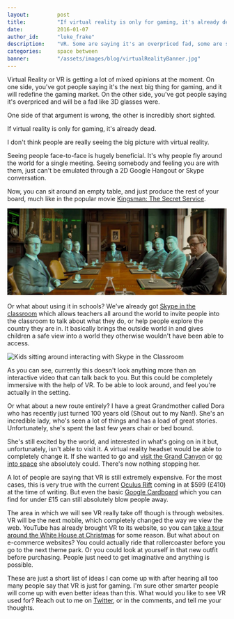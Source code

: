 ```yaml
---
layout:         post
title:          "If virtual reality is only for gaming, it's already dead"
date:           2016-01-07
author_id:      "luke_frake"
description:    "VR. Some are saying it's an overpriced fad, some are saying it's going to change gaming. Half of that argument is wrong, the other is incredibly short sighted."
categories:     space between
banner:         "/assets/images/blog/virtualRealityBanner.jpg"
---
```


Virtual Reality or VR is getting a lot of mixed opinions at the moment. On one side, you've got people saying it's the next big thing for gaming, and it will redefine the gaming market. On the other side, you've got people saying it's overpriced and will be a fad like 3D glasses were.

One side of that argument is wrong, the other is incredibly short sighted.

If virtual reality is only for gaming, it's already dead.

I don't think people are really seeing the big picture with virtual reality.

Seeing people face-to-face is hugely beneficial. It's why people fly around the world for a single meeting. Seeing somebody and feeling you are with them, just can't be emulated through a 2D Google Hangout or Skype conversation.

Now, you can sit around an empty table, and just produce the rest of your board, much like in the popular movie <a href="http://www.imdb.com/title/tt2802144/" action="Go to IMDB to read more about the movie">Kingsman: The Secret Service</a>.

<img src="/assets/images/blog/kingsman.jpg" title="Holograms sitting around a board room in Kingsman the movie" alt="Holograms sitting around a board room in Kingsman the movie" class="img img-vMargin">

Or what about using it in schools? We've already got <a href="http://education.skype.com/" action="Learn more about Skype in the classroom">Skype in the classroom</a> which allows teachers all around the world to invite people into the classroom to talk about what they do, or help people explore the country they are in. It basically brings the outside world in and gives children a safe view into a world they otherwise wouldn't have been able to access.

<img src="/assets/images/blog/skypeClassroom.jpg" title="Kids sitting around interacting with Skype in the Classroom" alt="Kids sitting around interacting with Skype in the Classroom" class="img img-vMargin">

As you can see, currently this doesn't look anything more than an interactive video that can talk back to you. But this could be completely immersive with the help of VR. To be able to look around, and feel you're actually in the setting.

Or what about a new route entirely? I have a great Grandmother called Dora who has recently just turned 100 years old (Shout out to my Nan!). She's an incredible lady, who's seen a lot of things and has a load of great stories. Unfortunately, she's spent the last few years chair or bed bound.

She's still excited by the world, and interested in what's going on in it but, unfortunately, isn't able to visit it. A virtual reality headset would be able to completely change it. If she wanted to go and <a href="https://www.youtube.com/watch?v=7BNQrCnWSJE" action="See the Grand Canyon in VR">visit the Grand Canyon</a> or <a href="http://www.spacevr.co/" action="See how Space VR shows people space">go into space</a> she absolutely could. There's now nothing stopping her.

A lot of people are saying that VR is still extremely expensive. For the most cases, this is very true with the current <a href="https://shop.oculus.com/en-us/cart/" action="Go to the Oculus Rift store">Oculus Rift</a> coming in at $599 (£410) at the time of writing. But even the basic <a href="https://www.google.co.uk/get/cardboard/" action="Go to the Google Cardboard store">Google Cardboard</a> which you can find for under £15 can still absolutely blow people away.

The area in which we will see VR really take off though is through websites. VR will be the next mobile, which completely changed the way we view the web. YouTube has already brought VR to its website, so you can <a href="https://www.youtube.com/watch?list=PLU8wpH_LfhmtKoee0Uv90nmscm5iezRoW&v=98U2jdk8OGI" action="See the White House in VR">take a tour around the White House at Christmas</a> for some reason. But what about on e-commerce websites? You could actually ride that rollercoaster before you go to the next theme park. Or you could look at yourself in that new outfit before purchasing. People just need to get imaginative and anything is possible.

These are just a short list of ideas I can come up with after hearing all too many people say that VR is just for gaming. I'm sure other smarter people will come up with even better ideas than this. What would you like to see VR used for? Reach out to me on <a href="https://twitter.com/lukefrake" action="View Luke Frake on Twitter">Twitter</a>, or in the comments, and tell me your thoughts.